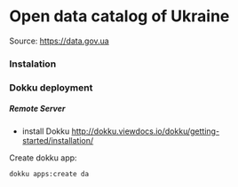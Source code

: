 # Open data catalog of Ukraine
Source: https://data.gov.ua

### Instalation

### Dokku deployment

##### Remote Server 
- install Dokku http://dokku.viewdocs.io/dokku/getting-started/installation/

Create dokku app:

```shell
dokku apps:create da

```


